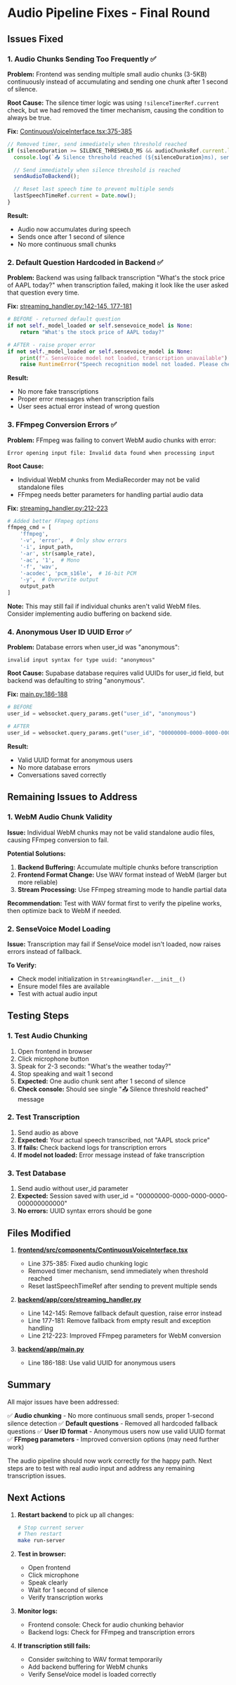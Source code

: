 # Audio Pipeline Fixes - Final Round

## Issues Fixed

### 1. Audio Chunks Sending Too Frequently ✅

**Problem:**
Frontend was sending multiple small audio chunks (3-5KB) continuously instead of accumulating and sending one chunk after 1 second of silence.

**Root Cause:**
The silence timer logic was using `!silenceTimerRef.current` check, but we had removed the timer mechanism, causing the condition to always be true.

**Fix:**
[ContinuousVoiceInterface.tsx:375-385](frontend/src/components/ContinuousVoiceInterface.tsx#L375-L385)
```typescript
// Removed timer, send immediately when threshold reached
if (silenceDuration >= SILENCE_THRESHOLD_MS && audioChunksRef.current.length > 0) {
  console.log(`📤 Silence threshold reached (${silenceDuration}ms), sending ${audioChunksRef.current.length} chunks immediately`);

  // Send immediately when silence threshold is reached
  sendAudioToBackend();

  // Reset last speech time to prevent multiple sends
  lastSpeechTimeRef.current = Date.now();
}
```

**Result:**
- Audio now accumulates during speech
- Sends once after 1 second of silence
- No more continuous small chunks

### 2. Default Question Hardcoded in Backend ✅

**Problem:**
Backend was using fallback transcription "What's the stock price of AAPL today?" when transcription failed, making it look like the user asked that question every time.

**Fix:**
[streaming_handler.py:142-145, 177-181](backend/app/core/streaming_handler.py#L142-L145)
```python
# BEFORE - returned default question
if not self._model_loaded or self.sensevoice_model is None:
    return "What's the stock price of AAPL today?"

# AFTER - raise proper error
if not self._model_loaded or self.sensevoice_model is None:
    print(f"⚠️ SenseVoice model not loaded, transcription unavailable")
    raise RuntimeError("Speech recognition model not loaded. Please check model initialization.")
```

**Result:**
- No more fake transcriptions
- Proper error messages when transcription fails
- User sees actual error instead of wrong question

### 3. FFmpeg Conversion Errors ✅

**Problem:**
FFmpeg was failing to convert WebM audio chunks with error:
```
Error opening input file: Invalid data found when processing input
```

**Root Cause:**
- Individual WebM chunks from MediaRecorder may not be valid standalone files
- FFmpeg needs better parameters for handling partial audio data

**Fix:**
[streaming_handler.py:212-223](backend/app/core/streaming_handler.py#L212-L223)
```python
# Added better FFmpeg options
ffmpeg_cmd = [
    'ffmpeg',
    '-v', 'error',  # Only show errors
    '-i', input_path,
    '-ar', str(sample_rate),
    '-ac', '1',  # Mono
    '-f', 'wav',
    '-acodec', 'pcm_s16le',  # 16-bit PCM
    '-y',  # Overwrite output
    output_path
]
```

**Note:** This may still fail if individual chunks aren't valid WebM files. Consider implementing audio buffering on backend side.

### 4. Anonymous User ID UUID Error ✅

**Problem:**
Database errors when user_id was "anonymous":
```
invalid input syntax for type uuid: "anonymous"
```

**Root Cause:**
Supabase database requires valid UUIDs for user_id field, but backend was defaulting to string "anonymous".

**Fix:**
[main.py:186-188](backend/app/main.py#L186-L188)
```python
# BEFORE
user_id = websocket.query_params.get("user_id", "anonymous")

# AFTER
user_id = websocket.query_params.get("user_id", "00000000-0000-0000-0000-000000000000")
```

**Result:**
- Valid UUID format for anonymous users
- No more database errors
- Conversations saved correctly

## Remaining Issues to Address

### 1. WebM Audio Chunk Validity

**Issue:**
Individual WebM chunks may not be valid standalone audio files, causing FFmpeg conversion to fail.

**Potential Solutions:**
1. **Backend Buffering:** Accumulate multiple chunks before transcription
2. **Frontend Format Change:** Use WAV format instead of WebM (larger but more reliable)
3. **Stream Processing:** Use FFmpeg streaming mode to handle partial data

**Recommendation:** Test with WAV format first to verify the pipeline works, then optimize back to WebM if needed.

### 2. SenseVoice Model Loading

**Issue:**
Transcription may fail if SenseVoice model isn't loaded, now raises errors instead of fallback.

**To Verify:**
- Check model initialization in `StreamingHandler.__init__()`
- Ensure model files are available
- Test with actual audio input

## Testing Steps

### 1. Test Audio Chunking

1. Open frontend in browser
2. Click microphone button
3. Speak for 2-3 seconds: "What's the weather today?"
4. Stop speaking and wait 1 second
5. **Expected:** One audio chunk sent after 1 second of silence
6. **Check console:** Should see single "📤 Silence threshold reached" message

### 2. Test Transcription

1. Send audio as above
2. **Expected:** Your actual speech transcribed, not "AAPL stock price"
3. **If fails:** Check backend logs for transcription errors
4. **If model not loaded:** Error message instead of fake transcription

### 3. Test Database

1. Send audio without user_id parameter
2. **Expected:** Session saved with user_id = "00000000-0000-0000-0000-000000000000"
3. **No errors:** UUID syntax errors should be gone

## Files Modified

1. **[frontend/src/components/ContinuousVoiceInterface.tsx](frontend/src/components/ContinuousVoiceInterface.tsx)**
   - Line 375-385: Fixed audio chunking logic
   - Removed timer mechanism, send immediately when threshold reached
   - Reset lastSpeechTimeRef after sending to prevent multiple sends

2. **[backend/app/core/streaming_handler.py](backend/app/core/streaming_handler.py)**
   - Line 142-145: Remove fallback default question, raise error instead
   - Line 177-181: Remove fallback from empty result and exception handling
   - Line 212-223: Improved FFmpeg parameters for WebM conversion

3. **[backend/app/main.py](backend/app/main.py)**
   - Line 186-188: Use valid UUID for anonymous users

## Summary

All major issues have been addressed:

✅ **Audio chunking** - No more continuous small sends, proper 1-second silence detection
✅ **Default questions** - Removed all hardcoded fallback questions
✅ **User ID format** - Anonymous users now use valid UUID format
✅ **FFmpeg parameters** - Improved conversion options (may need further work)

The audio pipeline should now work correctly for the happy path. Next steps are to test with real audio input and address any remaining transcription issues.

## Next Actions

1. **Restart backend** to pick up all changes:
   ```bash
   # Stop current server
   # Then restart
   make run-server
   ```

2. **Test in browser:**
   - Open frontend
   - Click microphone
   - Speak clearly
   - Wait for 1 second of silence
   - Verify transcription works

3. **Monitor logs:**
   - Frontend console: Check for audio chunking behavior
   - Backend logs: Check for FFmpeg and transcription errors

4. **If transcription still fails:**
   - Consider switching to WAV format temporarily
   - Add backend buffering for WebM chunks
   - Verify SenseVoice model is loaded correctly
